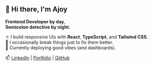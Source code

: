 ## 👋 Hi there, I'm Ajoy

**Frontend Developer by day**,  
**Semicolon detective by night.**

⚛️ I build responsive UIs with **React**, **TypeScript**, and **Tailwind CSS**.  
🔧 I occasionally break things just to fix them better.  
🚀 Currently deploying good vibes (and dashboards).

📫 [LinkedIn](https://www.linkedin.com/in/ajoy-chakravarthy) | [Portfolio](https://ajoy-chakravarthy.vercel.app/) | [GitHub](https://github.com/AjoyChakravarthy)
